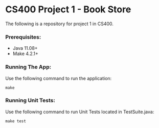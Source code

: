 # CS400 Project 1 - Book Store
The following is a repository for project 1 in CS400.
### Prerequisites:
	

 - Java 11.08+
 - Make 4.2.1+

### Running The App:
Use the following command to run the application:

    make
### Running Unit Tests:
Use the following command to run Unit Tests located in TestSuite.java:

	make test